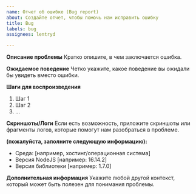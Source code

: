 ```yaml
---
name: Отчет об ошибке (Bug report)
about: Создайте отчет, чтобы помочь нам исправить ошибку
title: Bug
labels: bug
assignees: lentryd

---
```


**Описание проблемы**
Кратко опишите, в чем заключается ошибка.

**Ожидаемое поведение**
Четко укажите, какое поведение вы ожидали бы увидеть вместо ошибки.

**Шаги для воспроизведения**
1. Шаг 1
2. Шаг 2
3. ...

**Скриншоты/Логи**
Если есть возможность, приложите скриншоты или фрагменты логов, которые помогут нам разобраться в проблеме.

**(пожалуйста, заполните следующую информацию):**
 - Среда: [например, хостинг/операционная система]
 - Версия NodeJS [например: 16.14.2]
 - Версия библиотеки [например: 1.7.0]

**Дополнительная информация**
Укажите любой другой контекст, который может быть полезен для понимания проблемы.
